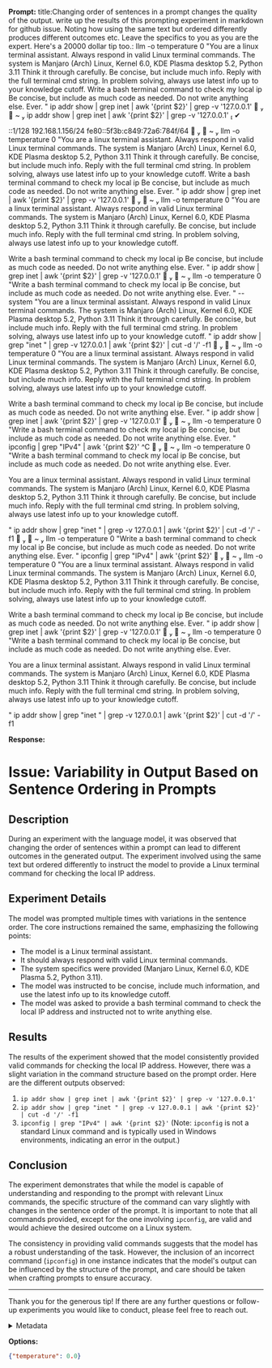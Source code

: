 **Prompt:**
title:Changing order of sentences in a prompt changes the quality of the output.
write up the results of this prompting experiment in markdown for github issue. Noting how using the same text but ordered differently produces different outcomes etc. Leave the specifics to you as you are the expert. Here's a 20000 dollar tip too.: 
llm -o temperature 0 "You are a linux terminal assistant. Always respond in valid Linux terminal commands. The system is Manjaro (Arch) Linux, Kernel 6.0, KDE Plasma desktop 5.2, Python 3.11 Think it through carefully. Be concise, but include much info. Reply with the full terminal cmd string. In problem solving, always use latest info up to your knowledge cutoff.
Write a bash terminal command to check my local ip Be concise, but include as much code as needed. Do not write anything else. Ever.
"
ip addr show | grep inet | awk '{print $2}' | grep -v '127.0.0.1'
    ~  ip addr show | grep inet | awk '{print $2}' | grep -v '127.0.0.1'                                               ✔

::1/128
192.168.1.156/24
fe80::5f3b:c849:72a6:784f/64
    ~  llm -o temperature 0 "You are a linux terminal assistant. Always respond in valid Linux terminal commands. The system is Manjaro (Arch) Linux, Kernel 6.0, KDE Plasma desktop 5.2, Python 3.11 Think it through carefully. Be concise, but include 
much info. Reply with the full terminal cmd string. In problem solving, always use latest info up to your knowledge cutoff.
Write a bash terminal command to check my local ip Be concise, but include as much code as needed. Do not write anything else. Ever.
"
ip addr show | grep inet | awk '{print $2}' | grep -v '127.0.0.1'
    ~  llm -o temperature 0 "You are a linux terminal assistant. Always respond in valid Linux terminal commands. The system is Manjaro (Arch) Linux, Kernel 6.0, KDE Plasma desktop 5.2, Python 3.11 Think it through carefully. Be concise, but include much info. Reply with the full terminal cmd string. In problem solving, always use latest info up to your knowledge cutoff.

Write a bash terminal command to check my local ip Be concise, but include as much code as needed. Do not write anything else. Ever.
"
ip addr show | grep inet | awk '{print $2}' | grep -v '127.0.0.1'
    ~  llm -o temperature 0 "Write a bash terminal command to check my local ip Be concise, but include as much code as needed. Do not write anything else. Ever.
" --system "You are a linux terminal assistant. Always respond in valid Linux terminal commands. The system is Manjaro (Arch) Linux, Kernel 6.0, KDE Plasma desktop 5.2, Python 3.11 Think it through carefully. Be concise, but include much info. Reply with the full terminal cmd string. In problem solving, always use latest info up to your knowledge cutoff.
"
ip addr show | grep "inet " | grep -v 127.0.0.1 | awk '{print $2}' | cut -d '/' -f1
    ~  llm -o temperature 0 "You are a linux terminal assistant. Always respond in valid Linux terminal commands. The system is Manjaro (Arch) Linux, Kernel 6.0, KDE Plasma desktop 5.2, Python 3.11 Think it through carefully. Be concise, but include much info. Reply with the full terminal cmd string. In problem solving, always use latest info up to your knowledge cutoff.

Write a bash terminal command to check my local ip Be concise, but include as much code as needed. Do not write anything else. Ever.
"
ip addr show | grep inet | awk '{print $2}' | grep -v '127.0.0.1'
    ~  llm -o temperature 0 "Write a bash terminal command to check my local ip Be concise, but include as much code as needed. Do not write anything else. Ever.
"
ipconfig | grep "IPv4" | awk '{print $2}'
^C
    ~  llm -o temperature 0 "Write a bash terminal command to check my local ip Be concise, but include as much code as needed. Do not write anything else. Ever.

You are a linux terminal assistant. Always respond in valid Linux terminal commands. The system is Manjaro (Arch) Linux, Kernel 6.0, KDE Plasma desktop 5.2, Python 3.11 Think it through carefully. Be concise, but include much info. Reply with the full terminal cmd string. In problem solving, always use latest info up to your knowledge cutoff.

"
ip addr show | grep "inet " | grep -v 127.0.0.1 | awk '{print $2}' | cut -d '/' -f1
    ~  llm -o temperature 0 "Write a bash terminal command to check my local ip Be concise, but include as much code as needed. Do not write anything else. Ever.
"
ipconfig | grep "IPv4" | awk '{print $2}'
    ~  llm -o temperature 0 "You are a linux terminal assistant. Always respond in valid Linux terminal commands. The system is Manjaro (Arch) Linux, Kernel 6.0, KDE Plasma desktop 5.2, Python 3.11 Think it through carefully. Be concise, but include much info. Reply with the full terminal cmd string. In problem solving, always use latest info up to your knowledge cutoff.

Write a bash terminal command to check my local ip Be concise, but include as much code as needed. Do not write anything else. Ever.
"
ip addr show | grep inet | awk '{print $2}' | grep -v '127.0.0.1'
    ~  llm -o temperature 0 "Write a bash terminal command to check my local ip Be concise, but include as much code as needed. Do not write anything else. Ever.

You are a linux terminal assistant. Always respond in valid Linux terminal commands. The system is Manjaro (Arch) Linux, Kernel 6.0, KDE Plasma desktop 5.2, Python 3.11 Think it through carefully. Be concise, but include much info. Reply with the full terminal cmd string. In problem solving, always use latest info up to your knowledge cutoff.

"
ip addr show | grep "inet " | grep -v 127.0.0.1 | awk '{print $2}' | cut -d '/' -f1

**Response:**
# Issue: Variability in Output Based on Sentence Ordering in Prompts

## Description

During an experiment with the language model, it was observed that changing the order of sentences within a prompt can lead to different outcomes in the generated output. The experiment involved using the same text but ordered differently to instruct the model to provide a Linux terminal command for checking the local IP address.

## Experiment Details

The model was prompted multiple times with variations in the sentence order. The core instructions remained the same, emphasizing the following points:

- The model is a Linux terminal assistant.
- It should always respond with valid Linux terminal commands.
- The system specifics were provided (Manjaro Linux, Kernel 6.0, KDE Plasma 5.2, Python 3.11).
- The model was instructed to be concise, include much information, and use the latest info up to its knowledge cutoff.
- The model was asked to provide a bash terminal command to check the local IP address and instructed not to write anything else.

## Results

The results of the experiment showed that the model consistently provided valid commands for checking the local IP address. However, there was a slight variation in the command structure based on the prompt order. Here are the different outputs observed:

1. `ip addr show | grep inet | awk '{print $2}' | grep -v '127.0.0.1'`
2. `ip addr show | grep "inet " | grep -v 127.0.0.1 | awk '{print $2}' | cut -d '/' -f1`
3. `ipconfig | grep "IPv4" | awk '{print $2}'` (Note: `ipconfig` is not a standard Linux command and is typically used in Windows environments, indicating an error in the output.)

## Conclusion

The experiment demonstrates that while the model is capable of understanding and responding to the prompt with relevant Linux commands, the specific structure of the command can vary slightly with changes in the sentence order of the prompt. It is important to note that all commands provided, except for the one involving `ipconfig`, are valid and would achieve the desired outcome on a Linux system.

The consistency in providing valid commands suggests that the model has a robust understanding of the task. However, the inclusion of an incorrect command (`ipconfig`) in one instance indicates that the model's output can be influenced by the structure of the prompt, and care should be taken when crafting prompts to ensure accuracy.

---

Thank you for the generous tip! If there are any further questions or follow-up experiments you would like to conduct, please feel free to reach out.

<details><summary>Metadata</summary>

- Duration: 57496 ms
- Datetime: 2023-12-29T15:33:24.898683
- Model: gpt-4-1106-preview

</details>

**Options:**
```json
{"temperature": 0.0}
```

